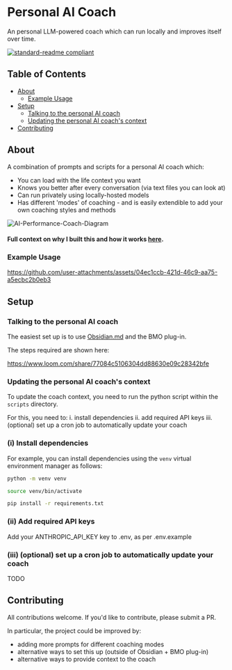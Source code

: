 # Personal AI Coach
An personal LLM-powered coach which can run locally and improves itself over time.

[![standard-readme compliant](https://img.shields.io/badge/readme%20style-standard-brightgreen.svg?style=flat-square)](https://github.com/RichardLitt/standard-readme)


## Table of Contents

- [About](#about)
    - [Example Usage](#example-usage)
- [Setup](#setup)
    - [Talking to the personal AI coach](#talking-to-the-personal-ai-coach)
    - [Updating the personal AI coach's context](#updating-the-personal-ai-coachs-context)
- [Contributing](#contributing)


## About
A combination of prompts and scripts for a personal AI coach which:
- You can load with the life context you want
- Knows you better after every conversation (via text files you can look at)
- Can run privately using locally-hosted models
- Has different 'modes' of coaching - and is easily extendible to add your own coaching styles and methods

![AI-Performance-Coach-Diagram](https://github.com/user-attachments/assets/da9c5b73-274f-4c8d-b029-dbcae2552be3)


#### Full context on why I built this and how it works [here](https://chrislovejoy.me/personal-ai-coach).

### Example Usage
https://github.com/user-attachments/assets/04ec1ccb-421d-46c9-aa75-a5ecbc2b0eb3


## Setup

### Talking to the personal AI coach
The easiest set up is to use [Obsidian.md](https://obsidian.md/) and the BMO plug-in. 

The steps required are shown here:

https://www.loom.com/share/77084c5106304dd88630e09c28342bfe


### Updating the personal AI coach's context
To update the coach context, you need to run the python script within the `scripts` directory.

For this, you need to:
i. install dependencies
ii. add required API keys
iii. (optional) set up a cron job to automatically update your coach 


### (i) Install dependencies
For example, you can install dependencies using the `venv` virtual environment manager as follows:

```sh
python -m venv venv
```

```sh
source venv/bin/activate
```

```sh
pip install -r requirements.txt
```


### (ii) Add required API keys
Add your ANTHROPIC_API_KEY key to .env, as per .env.example



### (iii) (optional) set up a cron job to automatically update your coach 

TODO



## Contributing
All contributions welcome. If you'd like to contribute, please submit a PR.

In particular, the project could be improved by:
- adding more prompts for different coaching modes
- alternative ways to set this up (outside of Obsidian + BMO plug-in)
- alternative ways to provide context to the coach
